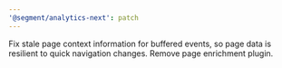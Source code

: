 ```yaml
---
'@segment/analytics-next': patch
---
```


Fix stale page context information for buffered events, so page data is resilient to quick navigation changes. Remove page enrichment plugin.

